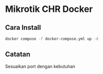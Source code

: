 # Mikrotik CHR Docker
## Cara Install
```bash
docker compose -f docker-compose.yml up -d
```
## Catatan
Sesuaikan port dengan kebutuhan

